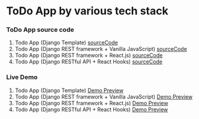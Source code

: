 # ToDo App by various tech stack

### ToDo App source code
  1.  Todo App (Django Template)
    [sourceCode]('https://github.com/jinho6225/django_todo')
  2.  Todo App (Django REST framework + Vanilla JavaScript)
    [sourceCode]('https://github.com/jinho6225/todo_drf')
  1.  Todo App (Django REST framework + React.js)
    [sourceCode]('https://github.com/jinho6225/todo_drf_react')
  4.  Todo App (Django RESTful API + React Hooks)
    [sourceCode]('https://github.com/jinho6225/todo_drf_react_hooks')

### Live Demo
  1.  Todo App (Django Template)
   [Demo Preview]('https://jinhomyung.pythonanywhere.com/')
  2.  Todo App (Django REST framework + Vanilla JavaScript)
   [Demo Preview]('https://jinho6225.pythonanywhere.com/')
  1.  Todo App (Django REST framework + React.js)
   [Demo Preview]('https://jhmyung.pythonanywhere.com/')
  4.  Todo App (Django RESTful API + React Hooks)
   [Demo Preview]('https://jhmyung6225.pythonanywhere.com/')

    
